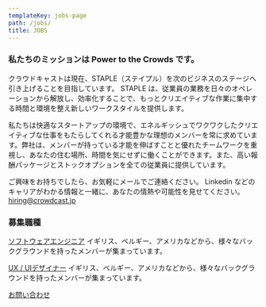```yaml
---
templateKey: jobs-page
path: /jobs/
title: JOBS
---
```


### 私たちのミッションは Power to the Crowds です。

クラウドキャストは現在、STAPLE（ステイプル）を次のビジネスのステージへ引き上げることを目指しています。
STAPLE は、従業員の業務を日々のオペレーションから解放し、効率化することで、もっとクリエイティブな作業に集中する時間と環境を整え新しいワークスタイルを提供します。

私たちは快適なスタートアップの環境で、エネルギッシュでワクワクしたクリエイティブな仕事をもたらしてくれる才能豊かな理想のメンバーを常に求めています。弊社は、メンバーが持っている才能を伸ばすことと優れたチームワークを重視し、あなたの住む場所、時間を気にせずに働くことができます。また、高い報酬パッケージとストックオプションを全ての従業員に提供しています。

ご興味をお持ちでしたら、お気軽にメールでご連絡ください。
Linkedin などのキャリアがわかる情報と一緒に、あなたの情熱や可能性を見せてください。
hiring@crowdcast.jp

### 募集職種

<div class="card">
<a href="/jobs/engineer/">ソフトウェアエンジニア</a>
イギリス、ベルギー、アメリカなどから、様々なバックグラウンドを持ったメンバーが集まっています。
</p>
</div>

<div class="card">
<a href="/jobs/designer/">UX / UIデザイナー</a>
イギリス、ベルギー、アメリカなどから、様々なバックグラウンドを持ったメンバーが集まっています。
</p>
</div>

<div class="text-center">
<a class="button is-medium is-primary is-outlined pl5 pr5" href="/contacts/">お問い合わせ</a>
</div>
